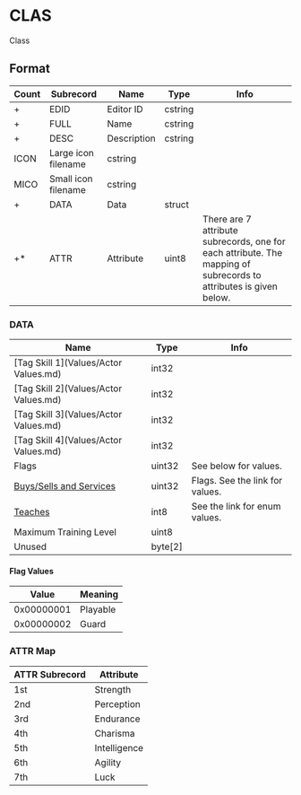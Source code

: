 CLAS
====

Class

## Format

Count | Subrecord | Name | Type | Info
------|-------|------|------|-----
+ | EDID | Editor ID | cstring |
+ | FULL | Name | cstring |
+ | DESC | Description | cstring |
 | ICON | Large icon filename | cstring |
 | MICO | Small icon filename | cstring |
+ | DATA | Data | struct |
+* | ATTR | Attribute | uint8 | There are 7 attribute subrecords, one for each attribute. The mapping of subrecords to attributes is given below.

### DATA

Name | Type | Info
-----|------|-----
[Tag Skill 1](Values/Actor Values.md) | int32 |
[Tag Skill 2](Values/Actor Values.md) | int32 |
[Tag Skill 3](Values/Actor Values.md) | int32 |
[Tag Skill 4](Values/Actor Values.md) | int32 |
Flags | uint32 | See below for values.
[Buys/Sells and Services](Values/Services.md) | uint32 | Flags. See the link for values.
[Teaches](Values/Skills.md) | int8 | See the link for enum values.
Maximum Training Level | uint8 |
Unused | byte[2] |

#### Flag Values

Value | Meaning
------|--------
0x00000001 | Playable
0x00000002 | Guard

### ATTR Map

ATTR Subrecord | Attribute
-----------|----------
1st | Strength
2nd | Perception
3rd | Endurance
4th | Charisma
5th | Intelligence
6th | Agility
7th | Luck
